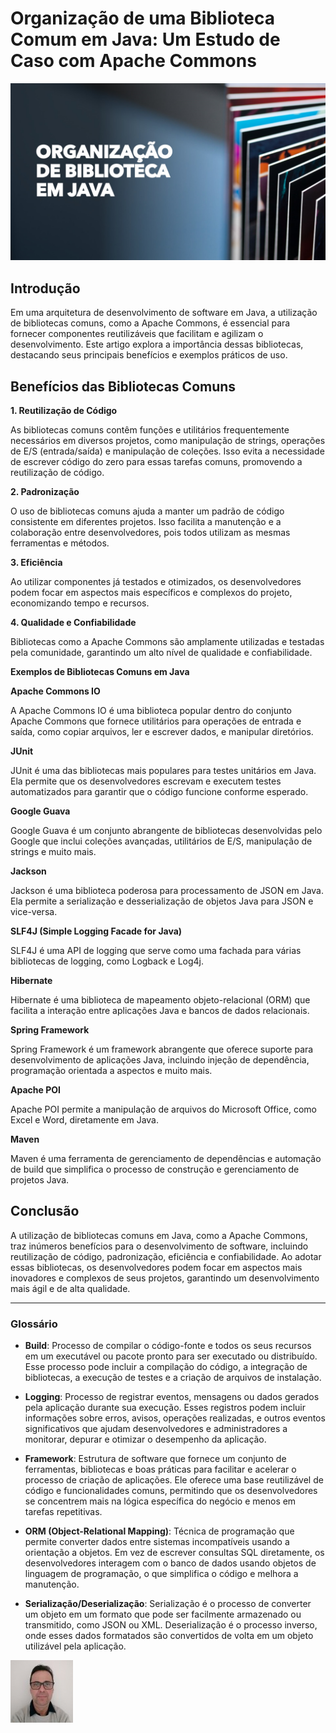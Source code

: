 # Organização de uma Biblioteca Comum em Java: Um Estudo de Caso com Apache Commons

![Organização de uma Biblioteca Comum em Java](/articles/assets/img/2024_09_15_IMAGE_001.png)

## Introdução

Em uma arquitetura de desenvolvimento de software em Java, a utilização de bibliotecas comuns, como a Apache Commons, é essencial para fornecer componentes reutilizáveis que facilitam e agilizam o desenvolvimento. Este artigo explora a importância dessas bibliotecas, destacando seus principais benefícios e exemplos práticos de uso.

## Benefícios das Bibliotecas Comuns

**1. Reutilização de Código**

As bibliotecas comuns contêm funções e utilitários frequentemente necessários em diversos projetos, como manipulação de strings, operações de E/S (entrada/saída) e manipulação de coleções. Isso evita a necessidade de escrever código do zero para essas tarefas comuns, promovendo a reutilização de código.

**2. Padronização**

O uso de bibliotecas comuns ajuda a manter um padrão de código consistente em diferentes projetos. Isso facilita a manutenção e a colaboração entre desenvolvedores, pois todos utilizam as mesmas ferramentas e métodos.

**3. Eficiência**

Ao utilizar componentes já testados e otimizados, os desenvolvedores podem focar em aspectos mais específicos e complexos do projeto, economizando tempo e recursos.

**4. Qualidade e Confiabilidade**

Bibliotecas como a Apache Commons são amplamente utilizadas e testadas pela comunidade, garantindo um alto nível de qualidade e confiabilidade.

**Exemplos de Bibliotecas Comuns em Java**

**Apache Commons IO**

A Apache Commons IO é uma biblioteca popular dentro do conjunto Apache Commons que fornece utilitários para operações de entrada e saída, como copiar arquivos, ler e escrever dados, e manipular diretórios.

**JUnit**

JUnit é uma das bibliotecas mais populares para testes unitários em Java. Ela permite que os desenvolvedores escrevam e executem testes automatizados para garantir que o código funcione conforme esperado.

**Google Guava**

Google Guava é um conjunto abrangente de bibliotecas desenvolvidas pelo Google que inclui coleções avançadas, utilitários de E/S, manipulação de strings e muito mais.

**Jackson**

Jackson é uma biblioteca poderosa para processamento de JSON em Java. Ela permite a serialização e desserialização de objetos Java para JSON e vice-versa.

**SLF4J (Simple Logging Facade for Java)**

SLF4J é uma API de logging que serve como uma fachada para várias bibliotecas de logging, como Logback e Log4j.

**Hibernate**

Hibernate é uma biblioteca de mapeamento objeto-relacional (ORM) que facilita a interação entre aplicações Java e bancos de dados relacionais.

**Spring Framework**

Spring Framework é um framework abrangente que oferece suporte para desenvolvimento de aplicações Java, incluindo injeção de dependência, programação orientada a aspectos e muito mais.

**Apache POI**

Apache POI permite a manipulação de arquivos do Microsoft Office, como Excel e Word, diretamente em Java.

**Maven**

Maven é uma ferramenta de gerenciamento de dependências e automação de build que simplifica o processo de construção e gerenciamento de projetos Java.

## Conclusão

A utilização de bibliotecas comuns em Java, como a Apache Commons, traz inúmeros benefícios para o desenvolvimento de software, incluindo reutilização de código, padronização, eficiência e confiabilidade. Ao adotar essas bibliotecas, os desenvolvedores podem focar em aspectos mais inovadores e complexos de seus projetos, garantindo um desenvolvimento mais ágil e de alta qualidade.

---

### Glossário

- **Build**: Processo de compilar o código-fonte e todos os seus recursos em um executável ou pacote pronto para ser executado ou distribuído. Esse processo pode incluir a compilação do código, a integração de bibliotecas, a execução de testes e a criação de arquivos de instalação.

- **Logging**: Processo de registrar eventos, mensagens ou dados gerados pela aplicação durante sua execução. Esses registros podem incluir informações sobre erros, avisos, operações realizadas, e outros eventos significativos que ajudam desenvolvedores e administradores a monitorar, depurar e otimizar o desempenho da aplicação.

- **Framework**: Estrutura de software que fornece um conjunto de ferramentas, bibliotecas e boas práticas para facilitar e acelerar o processo de criação de aplicações. Ele oferece uma base reutilizável de código e funcionalidades comuns, permitindo que os desenvolvedores se concentrem mais na lógica específica do negócio e menos em tarefas repetitivas.

- **ORM (Object-Relational Mapping)**: Técnica de programação que permite converter dados entre sistemas incompatíveis usando a orientação a objetos. Em vez de escrever consultas SQL diretamente, os desenvolvedores interagem com o banco de dados usando objetos de linguagem de programação, o que simplifica o código e melhora a manutenção.

- **Serialização/Deserialização**: Serialização é o processo de converter um objeto em um formato que pode ser facilmente armazenado ou transmitido, como JSON ou XML. Deserialização é o processo inverso, onde esses dados formatados são convertidos de volta em um objeto utilizável pela aplicação.

[![Christian Mulato](/articles/assets/img/foto_chri.jpg)](https://www.linkedin.com/in/chmulato/)
